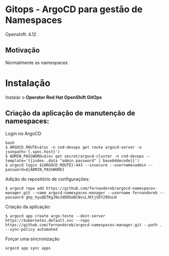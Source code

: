 # Gitops - ArgoCD para gestão de Namespaces

Openshift: 4.12

## Motivação

Normalmente as namespaces 

# Instalação

Instalar o **Operator Red Hat OpenShift GitOps**

## Criação da aplicação de manutenção de namespaces: 

Login no ArgoCD
```
bash
$ ARGOCD_ROUTE=$(oc -n cnd-devops get route argocd-server -o jsonpath='{.spec.host}')
$ ADMIN_PASSWORD=$(oc get secret/argocd-cluster -n cnd-devops --template='{{index .data "admin.password" | base64decode}}')
$ argocd login ${ARGOCD_ROUTE}:443 --insecure --username=admin --password=${ADMIN_PASSWORD}
```

Adição do repositório de configurações:
```
$ argocd repo add https://github.com/fernandoreb/argocd-namespaces-manager.git --name argocd-namespaces-manager --username fernandoreb --password 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
```

Criação da aplicação:
```
$ argocd app create argo-teste --dest-server https://kubernetes.default.svc --repo https://github.com/fernandoreb/argocd-namespaces-manager.git --path . --sync-policy automated
```
Forçar uma sincronização
```
argocd app sync apps
```